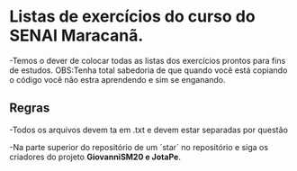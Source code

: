 # Listas de exercícios do curso do SENAI Maracanã.

-Temos o dever de colocar todas as listas dos exercícios prontos para fins de estudos.
OBS:Tenha total sabedoria de que quando você está copiando o código você não estra aprendendo e sim se enganando.

## Regras

-Todos os arquivos devem ta em .txt e devem estar separadas por questão

-Na parte superior do repositório de um ´star´ no repositório e siga os criadores do projeto **GiovanniSM20 e JotaPe**.
